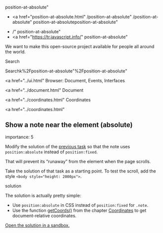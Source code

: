 position-at-absolute"

- <a href="position-at-absolute.html"
  /position-at-absolute"
  /position-at-absolute"
  position-at-absoluteposition-at-absolute"

<!-- -->

- /"
  position-at-absolute"
- <a href="https://tr.javascript.info/"
  position-at-absolute"

We want to make this open-source project available for people all around the world.

Search

Searchk%2Fposition-at-absolute"%2Fposition-at-absolute" </a>

<a href="../ui.html" Browser: Document, Events, Interfaces</span></a>

<a href="../document.html" Document</span></a>

<a href="../coordinates.html" Coordinates</span></a>

<a href="../coordinates.html"

## Show a note near the element (absolute)

<span class="task__importance" title="How important is the task, from 1 to 5">importance: 5</span>

Modify the solution of the [previous task](position-at.html) so that the note uses `position:absolute` instead of `position:fixed`.

That will prevent its “runaway” from the element when the page scrolls.

Take the solution of that task as a starting point. To test the scroll, add the style `<body style="height: 2000px">`.

solution

The solution is actually pretty simple:

- Use `position:absolute` in CSS instead of `position:fixed` for `.note`.
- Use the function [getCoords()](../coordinates.html#getCoords) from the chapter [Coordinates](../coordinates.html) to get document-relative coordinates.

[Open the solution in a sandbox.](https://plnkr.co/edit/IltvUDuUTs6bVjl3?p=preview)
